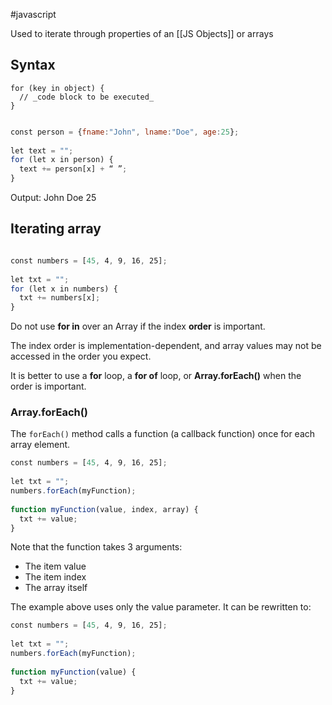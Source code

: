 #javascript 

Used to iterate through properties of an [[JS Objects]] or arrays

## Syntax
```
for (key in object) {  
  // _code block to be executed_  
}
```

```js

const person = {fname:"John", lname:"Doe", age:25};  
  
let text = "";  
for (let x in person) {  
  text += person[x] + “ ”;  
}
```
Output: John Doe 25


## Iterating array
```js

const numbers = [45, 4, 9, 16, 25];  
  
let txt = "";  
for (let x in numbers) {  
  txt += numbers[x];  
}
```

Do not use **for in** over an Array if the index **order** is important.

The index order is implementation-dependent, and array values may not be accessed in the order you expect.

It is better to use a **for** loop, a **for of** loop, or **Array.forEach()** when the order is important.
### Array.forEach()

The `forEach()` method calls a function (a callback function) once for each array element.

```js
const numbers = [45, 4, 9, 16, 25];  
  
let txt = "";  
numbers.forEach(myFunction);  
  
function myFunction(value, index, array) {  
  txt += value;  
}
```
Note that the function takes 3 arguments:

- The item value
- The item index 
- The array itself

The example above uses only the value parameter. It can be rewritten to:
```js
const numbers = [45, 4, 9, 16, 25];  
  
let txt = "";  
numbers.forEach(myFunction);  
  
function myFunction(value) {  
  txt += value;   
}
```